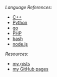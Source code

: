 *Language References:* 
- [C++](https://en.cppreference.com/w/)
- [Python](https://www.python.org/) 
- [go](https://golang.org/doc/) 
- [PHP](https://www.php.net/manual/en/)
- [bash](https://www.gnu.org/software/bash/manual/html_node/index.html)
- [node.js](https://nodejs.org/en/docs/) 

*Resources:*
- [my gists](https://gist.github.com/echu888)
- [my GitHub pages](https://echu888.github.io/)

<!--
**echu888/echu888** is a ✨ _special_ ✨ repository because its `README.md` (this file) appears on your GitHub profile.

Here are some ideas to get you started:

- 🔭 I’m currently working on ...
- 🌱 I’m currently learning ...
- 👯 I’m looking to collaborate on ...
- 🤔 I’m looking for help with ...
- 💬 Ask me about ...
- 📫 How to reach me: ...
- 😄 Pronouns: ...
- ⚡ Fun fact: ...
-->
